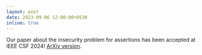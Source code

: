 ```yaml
---
layout: post
date: 2023-09-06 12:00:00+0530
inline: true
---
```


Our paper about the insecurity problem for assertions has been accepted at IEEE CSF 2024! <a href="http://arxiv.org/abs/2308.13773" target="_blank">ArXiv version</a>.